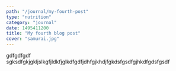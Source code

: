 ```yaml
---
path: "/journal/my-fourth-post"
type: "nutrition"
category: "journal"
date: 1495411200
title: "My fourth blog post"
cover: "samurai.jpg"
---
```


gdfgdfgdf
sgksdfgkjgkljslkgfjldkfjglkdfgdfjdhfgjkhdjfgkdsfgsdfgjhkdfgdsfgsdf
